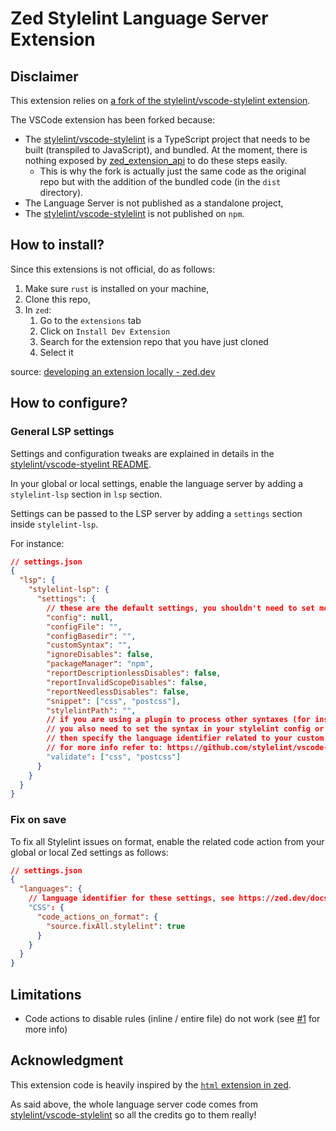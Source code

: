 # Zed Stylelint Language Server Extension

## Disclaimer

This extension relies on [a fork of the stylelint/vscode-stylelint extension](https://github.com/florian-sanders/vscode-stylelint-prebuilt).

The VSCode extension has been forked because:

- The [stylelint/vscode-stylelint](https://github.com/stylelint/vscode-stylelint) is a TypeScript project that needs to be built (transpiled to JavaScript), and bundled. At the moment, there is nothing exposed by [zed_extension_api](https://docs.rs/zed_extension_api/latest/zed_extension_api/index.html) to do these steps easily.
  - This is why the fork is actually just the same code as the original repo but with the addition of the bundled code (in the `dist` directory).
- The Language Server is not published as a standalone project,
- The [stylelint/vscode-stylelint](https://github.com/stylelint/vscode-stylelint) is not published on `npm`.

## How to install?

Since this extensions is not official, do as follows:

1. Make sure `rust` is installed on your machine,
2. Clone this repo,
3. In `zed`:
   1. Go to the `extensions` tab
   2. Click on `Install Dev Extension`
   3. Search for the extension repo that you have just cloned
   4. Select it

source: [developing an extension locally - zed.dev](https://zed.dev/docs/extensions/developing-extensions#developing-an-extension-locally)

## How to configure?

### General LSP settings

Settings and configuration tweaks are explained in details in the [stylelint/vscode-styelint README](https://github.com/stylelint/vscode-stylelint/blob/main/README.md).

In your global or local settings, enable the language server by adding a `stylelint-lsp` section in `lsp` section.

Settings can be passed to the LSP server by adding a `settings` section inside `stylelint-lsp`.

For instance:
```JSON
// settings.json
{
  "lsp": {
    "stylelint-lsp": {
      "settings": {
        // these are the default settings, you shouldn't need to set most of them, only add them as needed
        "config": null,
        "configFile": "",
        "configBasedir": "",
        "customSyntax": "",
        "ignoreDisables": false,
        "packageManager": "npm",
        "reportDescriptionlessDisables": false,
        "reportInvalidScopeDisables": false,
        "reportNeedlessDisables": false,
        "snippet": ["css", "postcss"],
        "stylelintPath": "",
        // if you are using a plugin to process other syntaxes (for instance scss, or css-in-js)
        // you also need to set the syntax in your stylelint config or in the `customSyntax` setting above
        // then specify the language identifier related to your custom syntax (for instance `javascript` for `css-in-js`)
        // for more info refer to: https://github.com/stylelint/vscode-stylelint?tab=readme-ov-file#%EF%B8%8F-only-css-and-postcss-are-validated-by-default
        "validate": ["css", "postcss"]
      }
    }
  }
}
```

### Fix on save

To fix all Stylelint issues on format, enable the related code action from your global or local Zed settings as follows:

```JSON
// settings.json
{
  "languages": {
    // language identifier for these settings, see https://zed.dev/docs/configuring-languages#language-specific-settings for more info
    "CSS": {
      "code_actions_on_format": {
        "source.fixAll.stylelint": true
      }
    }
  }
}
```

## Limitations

- Code actions to disable rules (inline / entire file) do not work (see [#1](https://github.com/florian-sanders/zed-stylelint/issues/1#issuecomment-2508215176) for more info)

## Acknowledgment

This extension code is heavily inspired by the [`html` extension in zed](https://github.com/zed-industries/zed/tree/main/extensions/html).

As said above, the whole language server code comes from [stylelint/vscode-stylelint](https://github.com/stylelint/vscode-stylelint) so all the credits go to them really!
